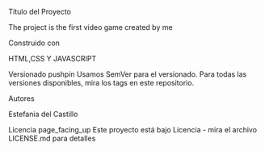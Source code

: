 Título del Proyecto

The project is the first video game created by me



Construido con 


HTML,CSS Y JAVASCRIPT



Versionado pushpin
Usamos SemVer para el versionado. Para todas las versiones disponibles, mira los tags en este repositorio.

Autores 

Estefania del Castillo

Licencia page_facing_up
Este proyecto está bajo Licencia - mira el archivo LICENSE.md para detalles




